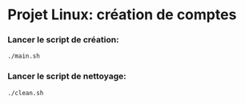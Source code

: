 # Projet Linux: création de comptes

### Lancer le script de création:
```./main.sh```

### Lancer le script de nettoyage:
```./clean.sh```
